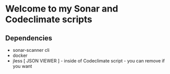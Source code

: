 # Welcome to my Sonar and Codeclimate scripts

## Dependencies

- sonar-scanner cli
- docker
- jless [ JSON VIEWER ] - inside of Codeclimate script - you can remove if you want
